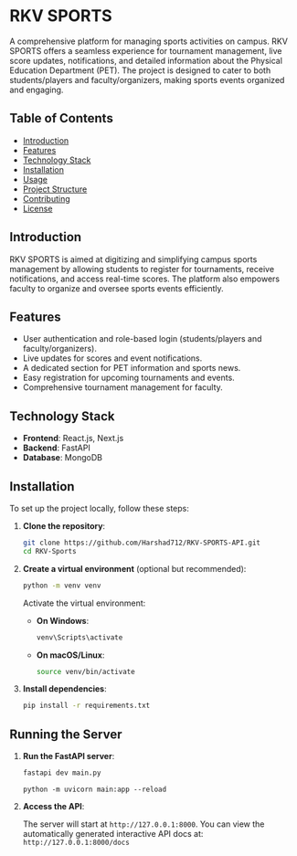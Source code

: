 # RKV SPORTS

A comprehensive platform for managing sports activities on campus. RKV SPORTS offers a seamless experience for tournament management, live score updates, notifications, and detailed information about the Physical Education Department (PET). The project is designed to cater to both students/players and faculty/organizers, making sports events organized and engaging.

## Table of Contents
- [Introduction](#introduction)
- [Features](#features)
- [Technology Stack](#technology-stack)
- [Installation](#installation)
- [Usage](#usage)
- [Project Structure](#project-structure)
- [Contributing](#contributing)
- [License](#license)

## Introduction
RKV SPORTS is aimed at digitizing and simplifying campus sports management by allowing students to register for tournaments, receive notifications, and access real-time scores. The platform also empowers faculty to organize and oversee sports events efficiently.

## Features
- User authentication and role-based login (students/players and faculty/organizers).
- Live updates for scores and event notifications.
- A dedicated section for PET information and sports news.
- Easy registration for upcoming tournaments and events.
- Comprehensive tournament management for faculty.

## Technology Stack
- **Frontend**: React.js, Next.js
- **Backend**: FastAPI
- **Database**: MongoDB

## Installation
To set up the project locally, follow these steps:

1. **Clone the repository**:
   ```bash
   git clone https://github.com/Harshad712/RKV-SPORTS-API.git
   cd RKV-Sports

2. **Create a virtual environment** (optional but recommended):

    ```bash
    python -m venv venv
    ```

   Activate the virtual environment:

   - **On Windows**:

     ```bash
     venv\Scripts\activate
     ```

   - **On macOS/Linux**:

     ```bash
     source venv/bin/activate
     ```

3. **Install dependencies**:

    ```bash
    pip install -r requirements.txt
    ```

## Running the Server

1. **Run the FastAPI server**:

    ```bash
    fastapi dev main.py
    ```
    ```windows
    python -m uvicorn main:app --reload
    ```

2. **Access the API**:

   The server will start at `http://127.0.0.1:8000`. You can view the automatically generated interactive API docs at: `http://127.0.0.1:8000/docs`